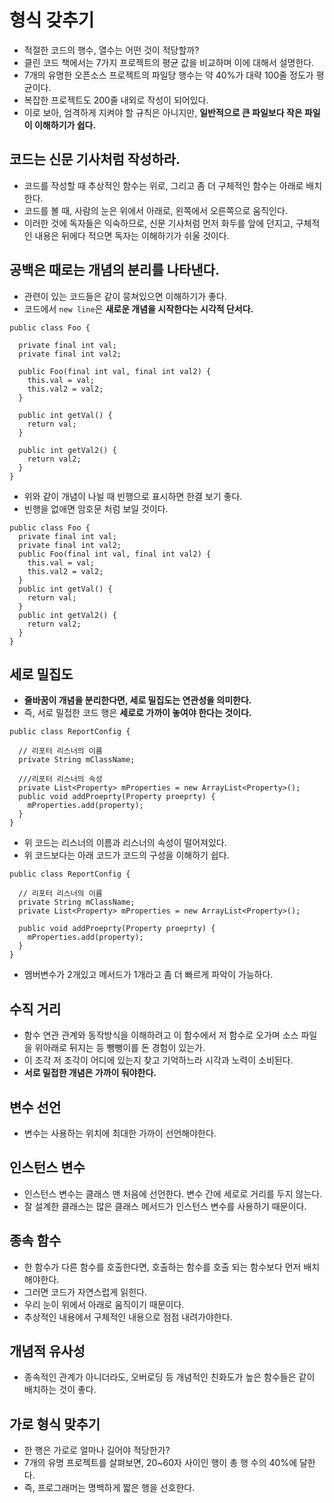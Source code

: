 # 형식 갖추기

* 적절한 코드의 행수, 열수는 어떤 것이 적당할까?
* 클린 코드 책에서는 7가지 프로젝트의 평균 값을 비교하며 이에 대해서 설명한다.
* 7개의 유명한 오픈소스 프로젝트의 파일당 행수는 약 40%가 대략 100줄 정도가 평균이다.
* 복잡한 프로젝트도 200줄 내외로 작성이 되어있다.
* 이로 보아, 엄격하게 지켜야 할 규칙은 아니지만, __일반적으로 큰 파일보다 작은 파일이 이해하기가 쉽다.__

## 코드는 신문 기사처럼 작성하라.

* 코드를 작성할 때 추상적인 함수는 위로, 그리고 좀 더 구체적인 함수는 아래로 배치한다.
* 코드를 볼 때, 사람의 눈은 위에서 아래로, 왼쪽에서 오른쪽으로 움직인다.
* 이러한 것에 독자들은 익숙하므로, 신문 기사처럼 먼저 화두를 앞에 던지고, 구체적인 내용은 뒤에다
적으면 독자는 이해하기가 쉬울 것이다.

## 공백은 때로는 개념의 분리를 나타낸다.

* 관련이 있는 코드들은 같이 뭉쳐있으면 이해하기가 좋다.
* 코드에서 `new line`은 __새로운 개념을 시작한다는 시각적 단서다.__

```
public class Foo {

  private final int val;
  private final int val2;

  public Foo(final int val, final int val2) {
    this.val = val;
    this.val2 = val2;
  }

  public int getVal() {
    return val;
  }

  public int getVal2() {
    return val2;
  }
}
```

* 위와 같이 개념이 나뉠 때 빈행으로 표시하면 한결 보기 좋다.
* 빈행을 없애면 암호문 처럼 보일 것이다.

```
public class Foo {
  private final int val;
  private final int val2;
  public Foo(final int val, final int val2) {
    this.val = val;
    this.val2 = val2;
  }
  public int getVal() {
    return val;
  }
  public int getVal2() {
    return val2;
  }
}
```

## 세로 밀집도

* __줄바꿈이 개념을 분리한다면, 세로 밀집도는 연관성을 의미한다.__
* 즉, 서로 밀접한 코드 행은 __세로로 가까이 놓여야 한다는 것이다.__

```
public class ReportConfig {

  // 리포터 리스너의 이름
  private String mClassName;

  ///리포터 리스너의 속성
  private List<Property> mProperties = new ArrayList<Property>();
  public void addProeprty(Property proeprty) {
    mProperties.add(property);
  }
}
```

* 위 코드는 리스너의 이름과 리스너의 속성이 떨어져있다.
* 위 코드보다는 아래 코드가 코드의 구성을 이해하기 쉽다.

```
public class ReportConfig {

  // 리포터 리스너의 이름
  private String mClassName;
  private List<Property> mProperties = new ArrayList<Property>();

  public void addProeprty(Property proeprty) {
    mProperties.add(property);
  }
}
```

* 멤버변수가 2개있고 메서드가 1개라고 좀 더 빠르게 파악이 가능하다.

## 수직 거리

* 함수 연관 관계와 동작방식을 이해하려고 이 함수에서 저 함수로 오가며 소스 파일을 위아래로
뒤지는 등 뺑뺑이를 돈 경험이 있는가.
* 이 조각 저 조각이 어디에 있는지 찾고 기억하느라 시각과 노력이 소비된다.
* __서로 밀접한 개념은 가까이 둬야한다.__

## 변수 선언

* 변수는 사용하는 위치에 최대한 가까이 선언해야한다.

## 인스턴스 변수

* 인스턴스 변수는 클래스 맨 처음에 선언한다. 변수 간에 세로로 거리를 두지 않는다.
* 잘 설계한 클래스는 많은 클래스 메서드가 인스턴스 변수를 사용하기 때문이다.

## 종속 함수

* 한 함수가 다른 함수를 호출한다면, 호출하는 함수를 호출 되는 함수보다 먼저 배치해야한다.
* 그러면 코드가 자연스럽게 읽힌다.
* 우리 눈이 위에서 아래로 움직이기 때문이다.
* 추상적인 내용에서 구체적인 내용으로 점점 내려가야한다.

## 개념적 유사성

* 종속적인 관계가 아니더라도, 오버로딩 등 개념적인 친화도가 높은 함수들은 같이 배치하는 것이 좋다.

## 가로 형식 맞추기

* 한 행은 가로로 얼마나 길어야 적당한가?
* 7개의 유명 프로젝트를 살펴보면, 20~60자 사이인 행이 총 행 수의 40%에 달한다.
* 즉, 프로그래머는 명백하게 짧은 행을 선호한다.
